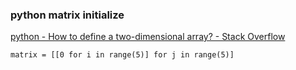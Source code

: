 ### python matrix initialize


[python - How to define a two-dimensional array? - Stack Overflow](https://stackoverflow.com/questions/6667201/how-to-define-a-two-dimensional-array "python - How to define a two-dimensional array? - Stack Overflow")


 

```
matrix = [[0 for i in range(5)] for j in range(5)]
```
